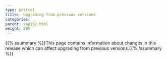 ```yaml
---
type: postrel
title:  Upgrading from previous versions
categories:
parent: xap102.html
weight: 800
---
```


{{% ssummary %}}This page contains information about changes in this release which can affect upgrading from previous versions.{{% /ssummary %}}


